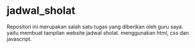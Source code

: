 # jadwal_sholat
Repositori ini merupakan salah satu tugas yang diberikan oleh guru saya. yaitu membuat tampilan website jadwal sholat. menggunakan html, css dan javascript.
